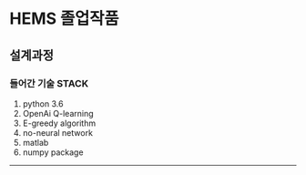 # HEMS 졸업작품
## 설계과정
### 들어간 기술 STACK
1. python 3.6
2. OpenAi Q-learning
3. E-greedy algorithm
4. no-neural network
5. matlab
6. numpy package
---
